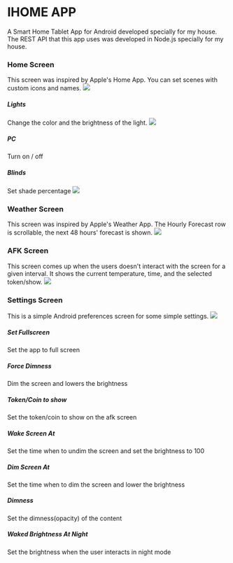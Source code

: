 # IHOME APP
A Smart Home Tablet App for Android developed specially for my house. The REST API that this app uses was developed in Node.js specially for my house. 


### Home Screen
This screen was inspired by Apple's Home App. You can set scenes with custom icons and names. 
![](https://i.imgur.com/XGCzwka.gif)
##### Lights
Change the color and the brightness of the light.
![](https://i.imgur.com/24qOmB6.png)
##### PC
Turn on / off

##### Blinds
Set shade percentage
![](https://i.imgur.com/2RQtxG4.png)


### Weather Screen
This screen was inspired by Apple's Weather App. The Hourly Forecast row is scrollable, the next 48 hours' forecast is shown. 
![](https://i.imgur.com/5LE6kzO.png)

### AFK Screen
This screen comes up when the users doesn't interact with the screen for a given interval. 
It shows the current temperature, time, and the selected token/show. 
![](https://i.imgur.com/iQ8ld6N.png)
### Settings Screen
This is a simple Android preferences screen for some simple settings. 
![](https://i.imgur.com/GtGtSrV.png)

##### Set Fullscreen
Set the app to full screen 
##### Force Dimness
Dim the screen and lowers the brightness
##### Token/Coin to show
Set the token/coin to show on the afk screen
##### Wake Screen At
Set the time when to undim the screen and set the brightness to 100
##### Dim Screen At
Set the time when to dim the screen and lower the brightness
##### Dimness
Set the dimness(opacity) of the content
##### Waked Brightness At Night
Set the brightness when the user interacts in night mode
